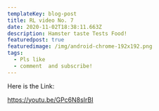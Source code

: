 ```yaml
---
templateKey: blog-post
title: RL video No. 7
date: 2020-11-02T18:38:11.663Z
description: Hamster taste Tests Food!
featuredpost: true
featuredimage: /img/android-chrome-192x192.png
tags:
  - Pls like
  - comment  and subscribe!
---
```

Here is the Link:

https://youtu.be/GPc6N8sIrBI
